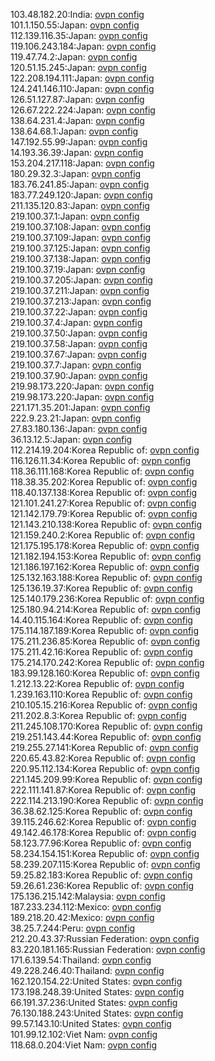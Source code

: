 103.48.182.20:India: [ovpn config](vpn/103_48_182_20.ovpn)  
101.1.150.55:Japan: [ovpn config](vpn/101_1_150_55.ovpn)  
112.139.116.35:Japan: [ovpn config](vpn/112_139_116_35.ovpn)  
119.106.243.184:Japan: [ovpn config](vpn/119_106_243_184.ovpn)  
119.47.74.2:Japan: [ovpn config](vpn/119_47_74_2.ovpn)  
120.51.15.245:Japan: [ovpn config](vpn/120_51_15_245.ovpn)  
122.208.194.111:Japan: [ovpn config](vpn/122_208_194_111.ovpn)  
124.241.146.110:Japan: [ovpn config](vpn/124_241_146_110.ovpn)  
126.51.127.87:Japan: [ovpn config](vpn/126_51_127_87.ovpn)  
126.67.222.224:Japan: [ovpn config](vpn/126_67_222_224.ovpn)  
138.64.231.4:Japan: [ovpn config](vpn/138_64_231_4.ovpn)  
138.64.68.1:Japan: [ovpn config](vpn/138_64_68_1.ovpn)  
147.192.55.99:Japan: [ovpn config](vpn/147_192_55_99.ovpn)  
14.193.36.39:Japan: [ovpn config](vpn/14_193_36_39.ovpn)  
153.204.217.118:Japan: [ovpn config](vpn/153_204_217_118.ovpn)  
180.29.32.3:Japan: [ovpn config](vpn/180_29_32_3.ovpn)  
183.76.241.85:Japan: [ovpn config](vpn/183_76_241_85.ovpn)  
183.77.249.120:Japan: [ovpn config](vpn/183_77_249_120.ovpn)  
211.135.120.83:Japan: [ovpn config](vpn/211_135_120_83.ovpn)  
219.100.37.1:Japan: [ovpn config](vpn/219_100_37_1.ovpn)  
219.100.37.108:Japan: [ovpn config](vpn/219_100_37_108.ovpn)  
219.100.37.109:Japan: [ovpn config](vpn/219_100_37_109.ovpn)  
219.100.37.125:Japan: [ovpn config](vpn/219_100_37_125.ovpn)  
219.100.37.138:Japan: [ovpn config](vpn/219_100_37_138.ovpn)  
219.100.37.19:Japan: [ovpn config](vpn/219_100_37_19.ovpn)  
219.100.37.205:Japan: [ovpn config](vpn/219_100_37_205.ovpn)  
219.100.37.211:Japan: [ovpn config](vpn/219_100_37_211.ovpn)  
219.100.37.213:Japan: [ovpn config](vpn/219_100_37_213.ovpn)  
219.100.37.22:Japan: [ovpn config](vpn/219_100_37_22.ovpn)  
219.100.37.4:Japan: [ovpn config](vpn/219_100_37_4.ovpn)  
219.100.37.50:Japan: [ovpn config](vpn/219_100_37_50.ovpn)  
219.100.37.58:Japan: [ovpn config](vpn/219_100_37_58.ovpn)  
219.100.37.67:Japan: [ovpn config](vpn/219_100_37_67.ovpn)  
219.100.37.7:Japan: [ovpn config](vpn/219_100_37_7.ovpn)  
219.100.37.90:Japan: [ovpn config](vpn/219_100_37_90.ovpn)  
219.98.173.220:Japan: [ovpn config](vpn/219_98_173_220.ovpn)  
219.98.173.220:Japan: [ovpn config](vpn/219_98_173_220.ovpn)  
221.171.35.201:Japan: [ovpn config](vpn/221_171_35_201.ovpn)  
222.9.23.21:Japan: [ovpn config](vpn/222_9_23_21.ovpn)  
27.83.180.136:Japan: [ovpn config](vpn/27_83_180_136.ovpn)  
36.13.12.5:Japan: [ovpn config](vpn/36_13_12_5.ovpn)  
112.214.19.204:Korea Republic of: [ovpn config](vpn/112_214_19_204.ovpn)  
116.126.11.34:Korea Republic of: [ovpn config](vpn/116_126_11_34.ovpn)  
118.36.111.168:Korea Republic of: [ovpn config](vpn/118_36_111_168.ovpn)  
118.38.35.202:Korea Republic of: [ovpn config](vpn/118_38_35_202.ovpn)  
118.40.137.138:Korea Republic of: [ovpn config](vpn/118_40_137_138.ovpn)  
121.101.241.27:Korea Republic of: [ovpn config](vpn/121_101_241_27.ovpn)  
121.142.179.79:Korea Republic of: [ovpn config](vpn/121_142_179_79.ovpn)  
121.143.210.138:Korea Republic of: [ovpn config](vpn/121_143_210_138.ovpn)  
121.159.240.2:Korea Republic of: [ovpn config](vpn/121_159_240_2.ovpn)  
121.175.195.178:Korea Republic of: [ovpn config](vpn/121_175_195_178.ovpn)  
121.182.194.153:Korea Republic of: [ovpn config](vpn/121_182_194_153.ovpn)  
121.186.197.162:Korea Republic of: [ovpn config](vpn/121_186_197_162.ovpn)  
125.132.163.188:Korea Republic of: [ovpn config](vpn/125_132_163_188.ovpn)  
125.136.19.37:Korea Republic of: [ovpn config](vpn/125_136_19_37.ovpn)  
125.140.179.236:Korea Republic of: [ovpn config](vpn/125_140_179_236.ovpn)  
125.180.94.214:Korea Republic of: [ovpn config](vpn/125_180_94_214.ovpn)  
14.40.115.164:Korea Republic of: [ovpn config](vpn/14_40_115_164.ovpn)  
175.114.187.189:Korea Republic of: [ovpn config](vpn/175_114_187_189.ovpn)  
175.211.236.85:Korea Republic of: [ovpn config](vpn/175_211_236_85.ovpn)  
175.211.42.16:Korea Republic of: [ovpn config](vpn/175_211_42_16.ovpn)  
175.214.170.242:Korea Republic of: [ovpn config](vpn/175_214_170_242.ovpn)  
183.99.128.160:Korea Republic of: [ovpn config](vpn/183_99_128_160.ovpn)  
1.212.13.22:Korea Republic of: [ovpn config](vpn/1_212_13_22.ovpn)  
1.239.163.110:Korea Republic of: [ovpn config](vpn/1_239_163_110.ovpn)  
210.105.15.216:Korea Republic of: [ovpn config](vpn/210_105_15_216.ovpn)  
211.202.8.3:Korea Republic of: [ovpn config](vpn/211_202_8_3.ovpn)  
211.245.108.170:Korea Republic of: [ovpn config](vpn/211_245_108_170.ovpn)  
219.251.143.44:Korea Republic of: [ovpn config](vpn/219_251_143_44.ovpn)  
219.255.27.141:Korea Republic of: [ovpn config](vpn/219_255_27_141.ovpn)  
220.65.43.82:Korea Republic of: [ovpn config](vpn/220_65_43_82.ovpn)  
220.95.112.134:Korea Republic of: [ovpn config](vpn/220_95_112_134.ovpn)  
221.145.209.99:Korea Republic of: [ovpn config](vpn/221_145_209_99.ovpn)  
222.111.141.87:Korea Republic of: [ovpn config](vpn/222_111_141_87.ovpn)  
222.114.213.190:Korea Republic of: [ovpn config](vpn/222_114_213_190.ovpn)  
36.38.62.125:Korea Republic of: [ovpn config](vpn/36_38_62_125.ovpn)  
39.115.246.62:Korea Republic of: [ovpn config](vpn/39_115_246_62.ovpn)  
49.142.46.178:Korea Republic of: [ovpn config](vpn/49_142_46_178.ovpn)  
58.123.77.96:Korea Republic of: [ovpn config](vpn/58_123_77_96.ovpn)  
58.234.154.151:Korea Republic of: [ovpn config](vpn/58_234_154_151.ovpn)  
58.239.207.115:Korea Republic of: [ovpn config](vpn/58_239_207_115.ovpn)  
59.25.82.183:Korea Republic of: [ovpn config](vpn/59_25_82_183.ovpn)  
59.26.61.236:Korea Republic of: [ovpn config](vpn/59_26_61_236.ovpn)  
175.136.215.142:Malaysia: [ovpn config](vpn/175_136_215_142.ovpn)  
187.233.234.112:Mexico: [ovpn config](vpn/187_233_234_112.ovpn)  
189.218.20.42:Mexico: [ovpn config](vpn/189_218_20_42.ovpn)  
38.25.7.244:Peru: [ovpn config](vpn/38_25_7_244.ovpn)  
212.20.43.37:Russian Federation: [ovpn config](vpn/212_20_43_37.ovpn)  
83.220.181.165:Russian Federation: [ovpn config](vpn/83_220_181_165.ovpn)  
171.6.139.54:Thailand: [ovpn config](vpn/171_6_139_54.ovpn)  
49.228.246.40:Thailand: [ovpn config](vpn/49_228_246_40.ovpn)  
162.120.154.22:United States: [ovpn config](vpn/162_120_154_22.ovpn)  
173.198.248.39:United States: [ovpn config](vpn/173_198_248_39.ovpn)  
66.191.37.236:United States: [ovpn config](vpn/66_191_37_236.ovpn)  
76.130.188.243:United States: [ovpn config](vpn/76_130_188_243.ovpn)  
99.57.143.10:United States: [ovpn config](vpn/99_57_143_10.ovpn)  
101.99.12.102:Viet Nam: [ovpn config](vpn/101_99_12_102.ovpn)  
118.68.0.204:Viet Nam: [ovpn config](vpn/118_68_0_204.ovpn)  
